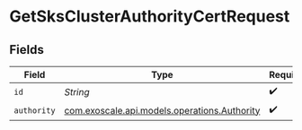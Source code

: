 # GetSksClusterAuthorityCertRequest


## Fields

| Field                                                                                | Type                                                                                 | Required                                                                             | Description                                                                          |
| ------------------------------------------------------------------------------------ | ------------------------------------------------------------------------------------ | ------------------------------------------------------------------------------------ | ------------------------------------------------------------------------------------ |
| `id`                                                                                 | *String*                                                                             | :heavy_check_mark:                                                                   | N/A                                                                                  |
| `authority`                                                                          | [com.exoscale.api.models.operations.Authority](../../models/operations/Authority.md) | :heavy_check_mark:                                                                   | N/A                                                                                  |